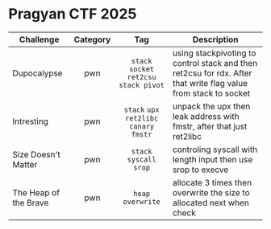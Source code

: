 # Pragyan CTF 2025

| Challenge | Category | Tag | Description | 
| --- | :---: | :---: | --- |
| Dupocalypse | pwn | `stack` `socket` `ret2csu` `stack pivot` | using stackpivoting to control stack and then ret2csu for rdx. After that write flag value from stack to socket |
| Intresting | pwn | `stack` `upx` `ret2libc` `canary` `fmstr` | unpack the upx then leak address with fmstr, after that just ret2libc |
| Size Doesn't Matter | pwn | `stack` `syscall` `srop` | controling syscall with length input then use srop to execve |
| The Heap of the Brave | pwn | `heap` `overwrite` | allocate 3 times then overwrite the size to allocated next when check |